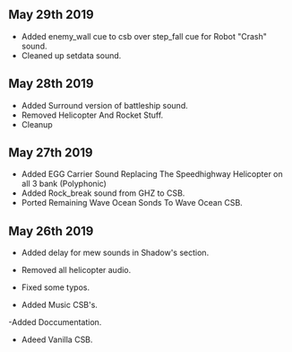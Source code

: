 ## May 29th 2019
- Added enemy_wall cue to csb over step_fall cue for Robot "Crash" sound.
- Cleaned up setdata sound.


## May 28th 2019

- Added Surround version of battleship sound.
- Removed Helicopter And Rocket Stuff.
- Cleanup


## May 27th 2019

- Added EGG Carrier Sound Replacing The Speedhighway Helicopter on all 3 bank (Polyphonic) 
- Added Rock_break sound from GHZ to CSB.
- Ported Remaining Wave Ocean Sonds To Wave Ocean CSB.



## May 26th 2019

- Added delay for mew sounds in Shadow's section.

- Removed all helicopter audio.

- Fixed some typos.

- Added Music CSB's.

-Added Doccumentation.

- Adeed Vanilla CSB.